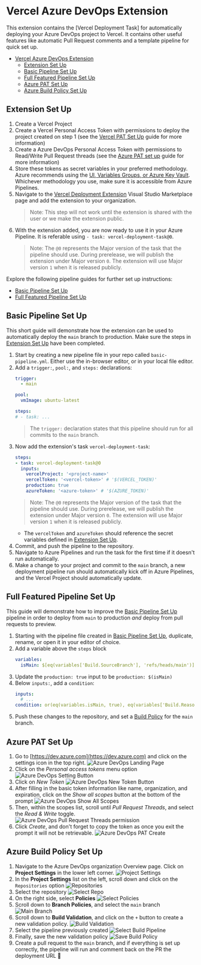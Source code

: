 # Vercel Azure DevOps Extension

This extension contains the [Vercel Deployment Task] for automatically deploying your Azure DevOps project to Vercel. It contains other useful features like automatic Pull Request comments and a template pipeline for quick set up.

- [Vercel Azure DevOps Extension](#vercel-azure-devops-extension)
  - [Extension Set Up](#extension-set-up)
  - [Basic Pipeline Set Up](#basic-pipeline-set-up)
  - [Full Featured Pipeline Set Up](#full-featured-pipeline-set-up)
  - [Azure PAT Set Up](#azure-pat-set-up)
  - [Azure Build Policy Set Up](#azure-build-policy-set-up)

## Extension Set Up

1. Create a Vercel Project
1. Create a Vercel Personal Access Token with permissions to deploy the project created on step 1 (see the [Vercel PAT Set Up]() guide for more information)
1. Create a Azure DevOps Personal Access Token with permissions to Read/Write Pull Request threads (see the [Azure PAT set up](#azure-pat-set-up) guide for more information)
2. Store these tokens as secret variables in your preferred methodology. Azure recommends using the [UI, Variables Groups, or Azure Key Vault](https://learn.microsoft.com/en-us/azure/devops/pipelines/process/set-secret-variables). Whichever methodology you use, make sure it is accessible from Azure Pipelines.
3. Navigate to the [Vercel Deployment Extension](https://marketplace.visualstudio.com/items?itemName=Vercel.vercel-deployment-extension) Visual Studio Marketplace page and add the extension to your organization.
   > Note: This step will not work until the extension is shared with the user or we make the extension public.
4. With the extension added, you are now ready to use it in your Azure Pipeline. It is referable using `- task: vercel-deployment-task@0`.
    > Note: The `@0` represents the Major version of the task that the pipeline should use. During prerelease, we will publish the extension under Major version `0`. The extension will use Major version `1` when it is released publicly.

Explore the following pipeline guides for further set up instructions:

- [Basic Pipeline Set Up](#basic-pipeline-set-up)
- [Full Featured Pipeline Set Up](#full-featured-pipeline-set-up)

## Basic Pipeline Set Up

This short guide will demonstrate how the extension can be used to automatically deploy the `main` branch to production. Make sure the steps in [Extension Set Up](#extension-set-up) have been completed.

1. Start by creating a new pipeline file in your repo called `basic-pipeline.yml`. Either use the in-browser editor, or in your local file editor.
1. Add a `trigger:`, `pool:`, and `steps:` declarations:
    ```yaml
    trigger:
      - main

    pool:
      vmImage: ubuntu-latest

    steps:
    # - task: ...
    ```
    > The `trigger:` declaration states that this pipeline should run for all commits to the `main` branch.
1. Now add the extension's task `vercel-deployment-task`:
    ```yaml
    steps:
    - task: vercel-deployment-task@0
      inputs:
        vercelProject: '<project-name>'
        vercelToken: '<vercel-token>' # '$(VERCEL_TOKEN)'
        production: true
        azureToken: '<azure-token>' # '$(AZURE_TOKEN)'
    ```
    > Note: The `@0` represents the Major version of the task that the pipeline should use. During prerelease, we will publish the extension under Major version `0`. The extension will use Major version `1` when it is released publicly.
    - The `vercelToken` and `azureToken` should reference the secret variables defined in [Extension Set Up](#extension-set-up).
1. Commit, and push the pipeline to the repository.
1. Navigate to Azure Pipelines and run the task for the first time if it doesn't run automatically.
2. Make a change to your project and commit to the `main` branch, a new deployment pipeline run should automatically kick off in Azure Pipelines, and the Vercel Project should automatically update.

## Full Featured Pipeline Set Up

This guide will demonstrate how to improve the [Basic Pipeline Set Up](#basic-pipeline-set-up) pipeline in order to deploy from `main` to production *and* deploy from pull requests to preview.

1. Starting with the pipeline file created in [Basic Pipeline Set Up](#basic-pipeline-set-up), duplicate, rename, or open it in your editor of choice.
2. Add a variable above the `steps` block
   ```yaml
   variables:
     isMain: $[eq(variables['Build.SourceBranch'], 'refs/heads/main')]
   ```
3. Update the `production: true` input to be `production: $(isMain)`
4. Below `inputs:`, add a `condition`:
   ```yaml
   inputs:
     # ...
   condition: or(eq(variables.isMain, true), eq(variables['Build.Reason'], 'PullRequest'))
   ```
5. Push these changes to the repository, and set a [Build Policy]() for the `main` branch.
## Azure PAT Set Up

1. Go to [https://dev.azure.com](https://dev.azure.com) and click on the settings icon in the top right.
    ![Azure DevOps Landing Page](images/azure-pat/1-user-settings.png)
2. Click on the *Personal access tokens* menu option
    ![Azure DevOps Setting Button](images/azure-pat/2-personal-access-tokens.png)
3. Click on *New Token*
    ![Azure DevOps New Token Button](images/azure-pat/3-new-token.png)
4. After filling in the basic token information like name, organization, and expiration, click on the *Show all scopes* button at the bottom of the prompt
    ![Azure DevOps Show All Scopes](images/azure-pat/4-show-all-scopes.png)
5. Then, within the scopes list, scroll until _Pull Request Threads_, and select the _Read & Write_ toggle.
    ![Azure DevOps Pull Request Threads permission](images/azure-pat/5-pull-request-threads.png)
6. Click _Create_, and don't forget to copy the token as once you exit the prompt it will not be retrievable.
    ![Azure DevOps PAT Create](images/azure-pat/6-create.png)

## Azure Build Policy Set Up

1. Navigate to the Azure DevOps organization Overview page. Click on **Project Settings** in the lower left corner.
   ![Project Settings](images/build-policy/1-project-settings.png)
2. In the **Project Settings** list on the left, scroll down and click on the `Repositories` option
   ![Repositories](images/build-policy/2-repositories.png)
3. Select the repository
   ![Select Repo](images/build-policy/3-select-repo.png)
4. On the right side, select **Policies**
   ![Select Policies](images/build-policy/4-select-policies.png)
5. Scroll down to **Branch Policies**, and select the `main` branch
   ![Main Branch](images/build-policy/5-main-branch.png)
6. Scroll down to **Build Validation**, and click on the `+` button to create a new validation policy.
   ![Build Validation](images/build-policy/6-build-validation.png)
7. Select the pipeline previously created
   ![Select Build Pipeline](images/build-policy/7-select-build-pipeline.png)
8. Finally, save the new validation policy
   ![Save Build Policy](images/build-policy/8-save-build-policy.png)
9. Create a pull request to the `main` branch, and if everything is set up correctly, the pipeline will run and comment back on the PR the deployment URL 🎉

